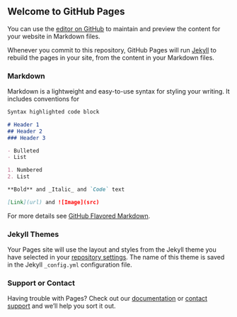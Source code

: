 ## Welcome to GitHub Pages

<meta name="gc:client-id" content="a11a1bda412d928fb39a">
<meta name="gc:client-secret" content="92b7cf30bc42c49d589a10372c3f9ff3bb310037">

<div class="github-card" data-github="kookmin-sw/2018-cap1-1" data-width="400" data-height="150" data-theme="default"></div>
<div class="github-card" data-repo="kookmin-sw/2018-cap1-1" data-width="400" data-height="150" data-theme="default"></div>
<div class="github-card" data-repo="kookmin-sw/2018-cap1-1" data-width="100%" data-height="150" data-theme="default"></div>
<script src="//cdn.jsdelivr.net/github-cards/latest/widget.js"></script>

You can use the [editor on GitHub](https://github.com/kookmin-sw/kookmin-sw.github.com/edit/master/index.md) to maintain and preview the content for your website in Markdown files.

Whenever you commit to this repository, GitHub Pages will run [Jekyll](https://jekyllrb.com/) to rebuild the pages in your site, from the content in your Markdown files.

### Markdown

Markdown is a lightweight and easy-to-use syntax for styling your writing. It includes conventions for

```markdown
Syntax highlighted code block

# Header 1
## Header 2
### Header 3

- Bulleted
- List

1. Numbered
2. List

**Bold** and _Italic_ and `Code` text

[Link](url) and ![Image](src)
```

For more details see [GitHub Flavored Markdown](https://guides.github.com/features/mastering-markdown/).

### Jekyll Themes

Your Pages site will use the layout and styles from the Jekyll theme you have selected in your [repository settings](https://github.com/kookmin-sw/kookmin-sw.github.com/settings). The name of this theme is saved in the Jekyll `_config.yml` configuration file.

### Support or Contact

Having trouble with Pages? Check out our [documentation](https://help.github.com/categories/github-pages-basics/) or [contact support](https://github.com/contact) and we’ll help you sort it out.
